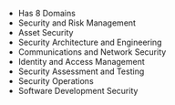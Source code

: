 
- Has 8 Domains
- Security and Risk Management
- Asset Security
- Security Architecture and Engineering
- Communications and Network Security
- Identity and Access Management
- Security Assessment and Testing
- Security Operations
- Software Development Security